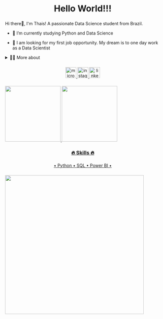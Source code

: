 <!--title-->
<h1 align="center">Hello World!!!</h1>

###

<!--presentation-->
<p>
  Hi there👋, I'm Thais! A passionate Data Science student from Brazil.
  
  - 📖 I’m currently studying Python and Data Science
  
  - 🔭 I am looking for my first job opportunity. My dream is to one day work as a Data Scientist
  
  </p>

  <!--dropdown-->
  <details>
  <summary>👩‍💻 More about</summary>
  
  - 💬 I am 32 years old. I have fluency in English and have certificates in SQL, Python, Data Analysis and Data visualization.
    
  - 👩‍💼 My current job is in sales, which helped me develop important skills such as communication, team work, marketing, analytical capability, people management, dealing with public and others.
    
  - ⚡ I enjoy watching movies and playing games! I believe that our personal interests contribute to a more refined perception of things and problem-solving.
    
  </details>
    
###

<!--Links-->
<div align="center">
  <a href="mailto: thaistaguiar@hotmail.com.com" target="_blank">
    <img src="https://img.shields.io/static/v1?message=Outlook&logo=microsoft-outlook&label=&color=0078D4&logoColor=white&labelColor=&style=for-the-badge" height="35" alt="microsoft-outlook logo"  />
  </a>
  <a href="https://instagram.com/thaistaguiar" target="_blank">
    <img src="https://img.shields.io/static/v1?message=Instagram&logo=instagram&label=&color=E4405F&logoColor=white&labelColor=&style=for-the-badge" height="35" alt="instagram logo"  />
  </a>
  <a href="https://www.linkedin.com/in/thaistaguiar" target="_blank">
    <img src="https://img.shields.io/static/v1?message=LinkedIn&logo=linkedin&label=&color=0077B5&logoColor=white&labelColor=&style=for-the-badge" height="35" alt="linkedin logo"  />
  </a>
</div>

###

<!--GitHubStats-->
<div>
  <a align="center" href="https://github.com/thaistaguiar">
  <img height="180em" src="https://github-readme-stats-eight-theta.vercel.app/api?username=thaistaguiar&show_icons=true&theme=synthwave&include_all_commits=true&count_private=true"/>
  <img height="180em" src="https://github-readme-stats-eight-theta.vercel.app/api/top-langs/?username=thaistaguiar&layout=compact&langs_count=8&theme=synthwave"/>
</div>


###

<!--Portfolio
<h3 align="center">
  📝 Portfolio 📝
</h3>-->

###

<!--Skills-->
<h3 align="center">
  🔥 Skills 🔥
</h3>

###

<div align="center">
• Python
• SQL
• Power BI
•
</div>

###

<!--Gif-->
<img align="center" height="450" src="https://cdn.discordapp.com/attachments/1123767055045382145/1234573197924499516/depz7pg-cec2dc5d-a328-4509-9987-f9c1d638cf73.gif?ex=66313963&is=662fe7e3&hm=0e2d1e5507090c86ecafb8e6b6fbbc84c653cdb24088bc57fd03e4aece138126&"  />

